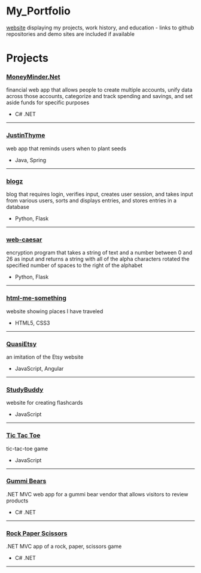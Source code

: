 # My_Portfolio
[website](https://rawgit.com/Sara-Hamilton/My_Portfolio/master/) displaying my projects, work history, and education -  links to github repositories and demo sites are included if available

# Projects
### [MoneyMinder.Net](https://github.com/Sara-Hamilton/MoneyMinder.Net)
financial web app that allows people to create multiple accounts, unify data across those accounts, categorize and track spending and savings, and set aside funds for specific purposes  
* C# .NET
---
### [JustinThyme](https://github.com/Sara-Hamilton/JustinThyme)    
web app that reminds users when to plant seeds   
* Java, Spring
---
### [blogz](https://github.com/Sara-Hamilton/blogz)  
blog that requires login, verifies input, creates user session, and takes input from various users, sorts and displays entries, and stores entries in a database  
* Python, Flask  
---
### [web-caesar](https://github.com/Sara-Hamilton/web-caesar)  
encryption program that takes a string of text and a number between 0 and 26 as input and returns a string with all of the alpha characters rotated the specified number of spaces to the right of the alphabet  
* Python, Flask  
---
### [html-me-something](https://github.com/Sara-Hamilton/html-me-something)  
website showing places I have traveled  
* HTML5, CSS3  
---
### [QuasiEtsy](https://github.com/Sara-Hamilton/quasi-etsy)  
an imitation of the Etsy website  
* JavaScript, Angular  
---  
### [StudyBuddy](https://github.com/Sara-Hamilton/study-buddy)  
website for creating flashcards  
* JavaScript  
---  
### [Tic Tac Toe](https://github.com/Sara-Hamilton/tic-tac-toe)  
tic-tac-toe game  
* JavaScript  
---
### [Gummi Bears](https://github.com/Sara-Hamilton/GummIBears)  
.NET MVC web app for a gummi bear vendor that allows visitors to review products  
* C# .NET  
---
### [Rock Paper Scissors](https://github.com/Sara-Hamilton/RockPaperScissors)  
.NET MVC app of a rock, paper, scissors game  
* C# .NET  
---
